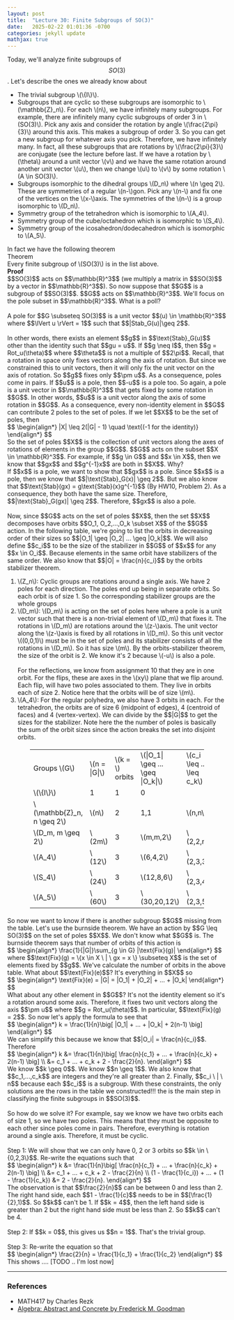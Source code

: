 ```yaml
---
layout: post
title:  "Lecture 30: Finite Subgroups of SO(3)"
date:   2025-02-22 01:01:36 -0700
categories: jekyll update
mathjax: true
---
```

Today, we'll analyze finite subgroups of $$SO(3)$$. Let's describe the ones we already know about
<ul>
	<li>The trivial subgroup \(\{I\}\).</li>
	<!-------------------------------------->
	<li>Subgroups that are cyclic so these subgroups are isomorphic to \(\mathbb{Z}_n\). For each \(n\), we have infinitely many subgroups. For example, there are infinitely many cyclic subgroups of order 3 in \(SO(3)\). Pick any axis and consider the rotation by angle \(\frac{2\pi}{3}\) around this axis. This makes a subgroup of order 3. So you can get a new subgroup for whatever axis you pick. Therefore, we have infinitely many. In fact, all these subgroups that are rotations by \(\frac{2\pi}{3}\) are conjugate (see the lecture before last. If we have a rotation by \(\theta\) around a unit vector \(v\) and we have the same rotation around another unit vector \(u\), then we change \(u\) to \(v\) by some rotation \(A \in SO(3)\).</li>
	<!-------------------------------------->
	<li>Subgroups isomorphic to the dihedral groups \(D_n\) where \(n \geq 2\). These are symmetries of a regular \(n-\)gon. Pick any \(n-\) and fix one of the vertices on the \(x-\)axis. The symmetries of the \(n-\) is a group isomorphic to \(D_n\).</li>
	<!-------------------------------------->
	<li>Symmetry group of the tetrahedron which is isomorphic to \(A_4\).</li>
	<!-------------------------------------->
	<li>Symmetry group of the cube/octahedron which is isomorphic to \(S_4\).</li>
	<!-------------------------------------->
	<li>Symmetry group of the icosahedron/dodecahedron which is isomorphic to \(A_5\).</li>
</ul>
In fact we have the following theorem
<br>
<!----------------------------------------------------------------------------->
<div class="yellowheaderdiv">
Theorem
</div>
<div class="yellowbodydiv">
Every finite subgroup of \(SO(3)\) is in the list above.
</div>
<b>Proof</b>
<br>
$$SO(3)$$ acts on $$\mathbb{R}^3$$ (we multiply a matrix in $$SO(3)$$ by a vector in $$\mathbb{R}^3$$). So now suppose that $$G$$ is a subgroup of $$SO(3)$$. $$G$$ acts on $$\mathbb{R}^3$$. We'll focus on the pole subset in $$\mathbb{R}^3$$. What is a poll?
<br>
<br>
A pole for $$G \subseteq SO(3)$$ is a unit vector $$(u) \in \mathbb{R}^3$$ where $$\lVert u \rVert = 1$$ such that $$|Stab_G(u)|\geq 2$$.
<br>
<br>
In other words, there exists an element $$g$$ in $$\text{Stab}_G(u)$$ other than the identity such that $$gu = u$$. If $$g \neq I$$, then $$g = Rot_u(\theta)$$ where $$\theta$$ is not a multiple of $$2\pi$$. Recall, that a rotation in space only fixes vectors along the axis of rotation. But since we constrained this to unit vectors, then it will only fix the unit vector on the axis of rotation. So $$g$$ fixes only $$\pm u$$. As a consequence, poles come in pairs. If $$u$$ is a pole, then $$-u$$ is a pole too. So again, a pole is a unit vector in $$\mathbb{R}^3$$ that gets fixed by some rotation in $$G$$. In other words, $$u$$ is a unit vector along the axis of some rotation in $$G$$. As a consequence, every non-identity element in $$G$$ can contribute 2 poles to the set of poles. If we let $$X$$ to be the set of poles, then
<div>
$$
\begin{align*}
|X| \leq 2(|G| - 1) \quad \text{(-1 for the identity)}
\end{align*}
$$
</div>
So the set of poles $$X$$ is the collection of unit vectors along the axes of rotations of elements in the group $$G$$. $$G$$ acts on the subset $$X \in \mathbb{R}^3$$. For example, if $$g \in G$$ and $$x \in X$$, then we know that $$gx$$ and $$g^{-1}x$$ are both in $$X$$. Why?
<br>
If $$x$$ is a pole, we want to show that $$gx$$ is a pole. Since $$x$$ is a pole, then we know that $$|\text{Stab}_G(x)| \geq 2$$. But we also know that $$\text{Stab}(gx) = g\text{Stab}(x)g^{-1}$$ (By HW10, Problem 2). As a consequence, they both have the same size. Therefore, $$|\text{Stab}_G(gx)| \geq 2$$. Therefore, $$gx$$ is also a pole.
<br>
<br>
Now, since $$G$$ acts on the set of poles $$X$$, then the set $$X$$ decomposes have orbits $$O_1, O_2,...,O_k \subset X$$ of the $$G$$ action. In the following table, we're going to list the orbits in decreasing order of their sizes so $$|O_1| \geq |O_2| ... \geq |O_k|$$. We will also define $$c_i$$ to be the size of the stabilizer in $$G$$ of $$x$$ for any $$x \in O_i$$. Because elements in the same orbit have stabilizers of the same order. We also know that $$|O| = \frac{n}{c_i}$$ by the orbits stabilizer theorem.  
<ol>
	<li>\(Z_n\): Cyclic groups are rotations around a single axis. We have 2 poles for each direction. The poles end up being in separate orbits. So each orbit is of size 1. So the corresponding stabilizer groups are the whole groups</li>
	<!---------------------------------->
	<li>\(D_m\): \(D_m\) is acting on the set of poles here where a pole is a unit vector such that there is a non-trivial element of \(D_m\) that fixes it. The rotations in \(D_m\) are rotations around the \(z-\)axis. The unit vector along the \(z-\)axis is fixed by all rotations in \(D_m\). So this unit vector \((0,0,1)\) must be in the set of poles and its stabilizer consists of all the rotations in \(D_m\). So it has size \(m\). By the orbits-stabilizer theorem, the size of the orbit is 2. We know it's 2 because \(-u\) is also a pole.
	<br><br>
	For the reflections, we know from assignment 10 that they are in one orbit. For the flips, these are axes in the \(xy\) plane that we flip around. Each flip, will have two poles associated to them. They live in orbits each of size 2. Notice here that the orbits will be of size \(m\).</li>
	<!---------------------------------->
	<li>\(A_4\): For the regular polyhedra, we also have 3 orbits in each. For the tetrahedron, the orbits are of size 6 (midpoint of edges), 4 (centroid of faces) and 4 (vertex-vertex). We can divide by the $$|G|$$ to get the sizes for the stabilizer. Note here the the number of poles is basically the sum of the orbit sizes since the action breaks the set into disjoint orbits.</li>
</ol>

<table style="max-width: 400px; margin: 20px auto;">
  <tr>
    <td>Groups \(G\)</td>
    <td>\(n = |G|\)</td>
    <td>\(k = \) orbits</td>
    <td>\(|O_1| \geq ... \geq |O_k|\)</td>
    <td>\(c_i \leq ... \leq c_k\)</td>
  </tr>
  <tr>
	<td>\(\{I\}\)</td>
	<td>1</td>
	<td>1</td>
	<td>0</td>
	<td></td>
  </tr>
  <tr>
	<td>\(\mathbb{Z}_n, n \geq 2\)</td>
	<td>\(n\)</td>
	<td>2</td>
	<td>1,1</td>
	<td>\(n,n\)</td>
  </tr>
  <tr>
	<td>\(D_m, m \geq 2\)</td>
	<td>\(2m\)</td>
	<td>3</td>
	<td>\(m,m,2\)</td>
	<td>\(2,2,m\)</td>
  </tr>
  <tr>
	<td>\(A_4\)</td>
	<td>\(12\)</td>
	<td>3</td>
	<td>\(6,4,2\)</td>
	<td>\(2,3,3\)</td>
  </tr>
  <tr>
	<td>\(S_4\)</td>
	<td>\(24\)</td>
	<td>3</td>
	<td>\(12,8,6\)</td>
	<td>\(2,3,4\)</td>
  </tr>
  <tr>
	<td>\(A_5\)</td>
	<td>\(60\)</td>
	<td>3</td>
	<td>\(30,20,12\)</td>
	<td>\(2,3,5\)</td>
  </tr>
<!-------------------->
</table>
So now we want to know if there is another subgroup $$G$$ missing from the table. Let's use the burnside theorem. We have an action by $$G \leq SO(3)$$ on the set of poles $$X$$. We don't know what $$G$$ is. The burnside theorem says that number of orbits of this action is
<div>
$$
\begin{align*}
\frac{1}{|G|}\sum_{g \in G} |\text{Fix}(g)|
\end{align*}
$$
</div>
where $$\text{Fix}(g) = \{x \in X \ | \ gx = x \} \subseteq X$$ is the set of elements fixed by $$g$$. We've calculate the number of orbits in the above table. What about $$\text{Fix}(e)$$? It's everything in $$X$$ so
<div>
$$
\begin{align*}
\text{Fix}(e) = |G| = |O_1| + |O_2| + ... + |O_k|
\end{align*}
$$
</div>
What about any other element in $$G$$? It's not the identity element so it's a rotation around some axis. Therefore, it fixes two unit vectors along the axis $$\pm u$$ where $$g = Rot_u(\theta)$$. In particular, $$\text{Fix}(g) = 2$$. So now let's apply the formula to see that
<div>
$$
\begin{align*}
k = \frac{1}{n}\big[ |O_1| + ... + |O_k|  + 2(n-1) \big]
\end{align*}
$$
</div>
We can simplify this because we know that $$|O_i| = \frac{n}{c_i}$$. Therefore
<div>
$$
\begin{align*}
k &= \frac{1}{n}\big[ \frac{n}{c_1} + ... + \frac{n}{c_k} + 2(n-1) \big] \\
&= c_1 + ... + c_k + 2 - \frac{2}{n}. 
\end{align*}
$$
</div>
We know $$k \geq 0$$. We know $$n \geq 1$$. We also know that $$c_1,...,c_k$$ are integers and they're all greater than 2. Finally, $$c_i \ | \ n$$ because each $$c_i$$ is a subgroup. With these constraints, the only solutions are the rows in the table we constructed!!! the is the main step in classifying the finite subgroups in $$SO(3)$$.
<br>
<br>
So how do we solve it? For example, say we know we have two orbits each of size 1, so we have two poles. This means that they must be opposite to each other since poles come in pairs. Therefore, everything is rotation around a single axis. Therefore, it must be cyclic. 
<br>
<br>
Step 1: We will show that we can only have 0, 2 or 3 orbits so $$k \in \{0,2,3\}$$. Re-write the equations such that 
<div>
$$
\begin{align*}
k &= \frac{1}{n}\big[ \frac{n}{c_1} + ... + \frac{n}{c_k} + 2(n-1) \big] \\
&= c_1 + ... + c_k + 2 - \frac{2}{n} \\
 (1 - \frac{1}{c_i}) + ... + (1 - \frac{1}{c_k}) &= 2 - \frac{2}{n}.
\end{align*}
$$
</div>
The observation is that $$\frac{2}{n}$$ can be between 0 and less than 2. The right hand side, each $$1 - \frac{1}{c}$$ needs to be in $$[\frac{1}{2},1)$$. So $$k$$ can't be 1. If $$k = 4$$, then the left hand side is greater than 2 but the right hand side must be less than 2. So $$k$$ can't be 4.
<br>
<br>
Step 2: If $$k = 0$$, this gives us $$n = 1$$. That's the trivial group.
<br>
<br>
Step 3: Re-write the equation so that
<div>
$$
\begin{align*}
\frac{2}{n} = \frac{1}{c_1} + \frac{1}{c_2}
\end{align*}
$$
</div>
This shows .... [TODO .. I'm lost now]
<hr>

<!----------------------------------------------------------------------------->
<h3>References</h3>
<ul>
	<li>MATH417 by Charles Rezk</li>
	<li><a href="https://homepage.divms.uiowa.edu/~goodman/algebrabook.dir/algebrabook.html">Algebra: Abstract and Concrete by Frederick M. Goodman</a></li>
</ul>






















